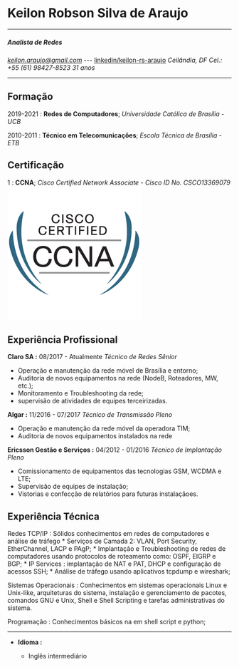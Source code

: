 Keilon Robson Silva de Araujo
=
-------------------     ----------------------------
##### Analista de Redes
*keilon.araujo@gmail.com* --- [linkedin/keilon-rs-araujo](https://www.linkedin.com/in/keilon-rs-araujo/)
*Ceilândia, DF*
*Cel.: +55 (61) 98427-8523*
*31 anos*

-------------------     ----------------------------

Formação
---------

2019-2021 
:   **Redes de Computadores**; 
    *Universidade Católica de Brasília - UCB*

2010-2011
:   **Técnico em Telecomunicações**; 
    *Escola Técnica de Brasília - ETB*


Certificação
----------
1
:   **CCNA**;
    *Cisco Certified Network Associate* - *Cisco ID No. CSCO13369079*
![logo](https://raw.githubusercontent.com/keilon-araujo/teste/master/ccna_large.jpg)
    
Experiência Profissional
----------

**Claro SA :** 08/2017 - Atualmente
*Técnico de Redes Sênior*
* Operação e manutenção da rede móvel de Brasília e entorno;
* Auditoria de novos equipamentos na rede (NodeB, Roteadores, MW, etc.);
* Monitoramento e Troubleshooting da rede;
* supervisão de atividades de equipes terceirizadas.

**Algar :** 11/2016 - 07/2017
*Técnico de Transmissão Pleno*
* Operação e manutenção da rede móvel da operadora TIM;
* Auditoria de novos equipamentos instalados na rede

**Ericsson Gestão e Serviços :** 04/2012 - 01/2016 
*Técnico de Implantação Pleno*
* Comissionamento de equipamentos das tecnologias GSM, WCDMA e LTE;
* Supervisão de equipes de instalação;
* Vistorias e confecção de relatórios para futuras instalaçãoes.


Experiência Técnica
--------------------

Redes TCP/IP
:   Sólidos conhecimentos em redes de computadores e análise de tráfego
    *  Serviços de Camada 2: VLAN, Port Security, EtherChannel, LACP e PAgP;
    * Implantação e Troubleshooting de redes de computadores usando protocolos de roteamento como: OSPF, EIGRP e BGP;
    * IP Services : implantação de NAT e PAT, DHCP e configuração de acessos SSH;
    * Análise de tráfego usando aplicativos tcpdump e wireshark;

Sistemas Operacionais
:   Conhecimentos em sistemas operacionais Linux e Unix-like, arquiteturas do sistema, instalação e gerenciamento de pacotes, comandos GNU e Unix, Shell e Shell Scripting e tarefas administrativas do sistema.


Programação
:   Conhecimentos básicos na em shell script e python;


----------------------------------------

* **Idioma :**

     * Inglês intermediário
     
